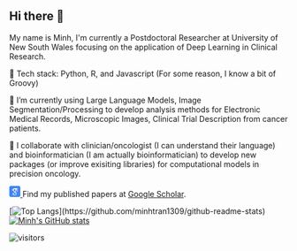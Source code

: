 ## Hi there 👋
My name is Minh, I'm currently a Postdoctoral Researcher at University of New South Wales focusing on the application of Deep Learning in Clinical Research. 

💬 Tech stack: Python, R, and Javascript (For some reason, I know a bit of Groovy)

🔭 I’m currently using Large Language Models, Image Segmentation/Processing to develop analysis methods for Electronic Medical Records, Microscopic Images, Clinical Trial Description from cancer patients. 

👯 I collaborate with clinician/oncologist (I can understand their language) and bioinformatician (I am actually bioinformatician) to develop new packages (or improve exisiting libraries) for computational models in precision oncology. 
<p>
  <a href="https://scholar.google.com/citations?user=twz8PzYAAAAJ">
    <img src="icon/google-scholar.svg" alt="Google Scholar" width="20" height="20">
  </a>
  Find my published papers at <a href="https://scholar.google.com/citations?user=twz8PzYAAAAJ">Google Scholar</a>.
</p>

[![Top Langs]([https://github-readme-stats.vercel.app](https://github-readme-stats-min-chans-projects-28b06e1e.vercel.app/)/api/top-langs/?username=minhtran1309&theme=radical&hide_rank=true)](https://github.com/minhtran1309/github-readme-stats)
[![Minh's GitHub stats](h[ttps://github-readme-stats.vercel.app](https://github-readme-stats-min-chans-projects-28b06e1e.vercel.app/)/api?username=minhtran1309&theme=radical&hide_rank=true)](https://github.com/minhtran1309/github-readme-stats)

![visitors](https://visitor-badge.laobi.icu/badge?page_id=minhtran1309)

<!--
**minhtran1309/minhtran1309** is a ✨ _special_ ✨ repository because its `README.md` (this file) appears on your GitHub profile.

Here are some ideas to get you started:

- 🔭 I’m currently working on ...
- 🌱 I’m currently learning ...
- 👯 I’m looking to collaborate on ...
- 🤔 I’m looking for help with ...
- 💬 Ask me about ...
- 📫 How to reach me: ...
- 😄 Pronouns: ...
- ⚡ Fun fact: ...
-->

